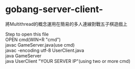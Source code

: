 # gobang-server-client-
  
將Multithread的概念運用在簡易的多人連線對戰五子棋遊戲上  
  
Step to open this file  
OPEN cmd(WIN+R "cmd")    
javac GameServer.java(use cmd)  
javac -encoding utf-8 UserClient.java  
java GameServer  
java UserClient "YOUR SERVER IP"(using two or more cmd)  
